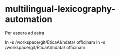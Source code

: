 # multilingual-lexicography-automation
Per aspera ad astra


ln -s /workspace/git/EticaAI/ndata/ officinam
ln -s /workspace/git/EticaAI/ndata/ officinam


<!--

## https://stackoverflow.com/questions/2317652/nested-git-repositories-without-submodules
# cd /workspace/git/EticaAI
# ln -s /workspace/git/EticaAI/multilingual-lexicography-automation/officinam /workspace/git/EticaAI/n-data 

# cd /workspace/git/EticaAI/n-data
# GIT_DIR=/workspace/git/EticaAI/multilingual-lexicography-automation/officinam/.git_nested git status


# cd /workspace/git/EticaAI/n-data
# GIT_WORK_TREE=/workspace/git/EticaAI/n-data git status
# GIT_DIR="/workspace/git/EticaAI/n-data.git-metadata" GIT_WORK_TREE=/workspace/git/EticaAI/n-data git status
# GIT_DIR="/workspace/git/EticaAI/n-data.git-metadata" GIT_WORK_TREE=/workspace/git/EticaAI/n-data gitk


# cd /workspace/git/EticaAI/n-data-base
# GIT_WORK_TREE=/workspace/git/EticaAI/n-data 

-->